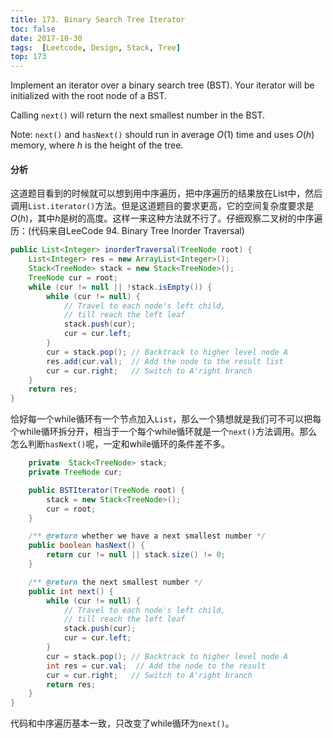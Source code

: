 ```yaml
---
title: 173. Binary Search Tree Iterator
toc: false
date: 2017-10-30
tags:  [Leetcode, Design, Stack, Tree]
top: 173
---
```


Implement an iterator over a binary search tree (BST). Your iterator will be initialized with the root node of a BST.

Calling `next()` will return the next smallest number in the BST.

Note: `next()` and `hasNext()` should run in average $O(1)$ time and uses $O(h)$ memory, where $h$ is the height of the tree.

#### 分析

这道题目看到的时候就可以想到用中序遍历，把中序遍历的结果放在List中，然后调用`List.iterator()`方法。但是这道题目的要求更高，它的空间复杂度要求是$O(h)$，其中$h$是树的高度。这样一来这种方法就不行了。仔细观察二叉树的中序遍历：(代码来自LeeCode 94. Binary Tree Inorder Traversal)

```Java
public List<Integer> inorderTraversal(TreeNode root) {
    List<Integer> res = new ArrayList<Integer>();
    Stack<TreeNode> stack = new Stack<TreeNode>();
    TreeNode cur = root;
    while (cur != null || !stack.isEmpty()) { 
        while (cur != null) { 
            // Travel to each node's left child,
            // till reach the left leaf
            stack.push(cur);
            cur = cur.left;             
        }        
        cur = stack.pop(); // Backtrack to higher level node A
        res.add(cur.val);  // Add the node to the result list
        cur = cur.right;   // Switch to A'right branch
    }
    return res;
}  
```

恰好每一个while循环有一个节点加入`List`，那么一个猜想就是我们可不可以把每个while循环拆分开，相当于一个每个while循环就是一个`next()`方法调用。那么怎么判断`hasNext()`呢，一定和while循环的条件差不多。 


```Java
    private  Stack<TreeNode> stack;
    private TreeNode cur;

    public BSTIterator(TreeNode root) {
        stack = new Stack<TreeNode>();
        cur = root;
    }

    /** @return whether we have a next smallest number */
    public boolean hasNext() {
        return cur != null || stack.size() != 0;
    }

    /** @return the next smallest number */
    public int next() {
        while (cur != null) { 
            // Travel to each node's left child,
            // till reach the left leaf
            stack.push(cur);
            cur = cur.left;             
        }        
        cur = stack.pop(); // Backtrack to higher level node A
        int res = cur.val;  // Add the node to the result 
        cur = cur.right;   // Switch to A'right branch
        return res;
    }
}
```

代码和中序遍历基本一致，只改变了while循环为`next()`。
